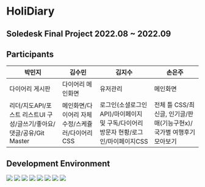 # HoliDiary
## Soledesk Final Project 2022.08 ~ 2022.09
## Participants
|박민지|김수민|김지수|손은주|
|---|---|---|---|
|다이어리 게시판|다이어리 메인화면|유저관리|메인화면|
|리더/지도API/포스트 리스트UI 구성/글쓰기/좋아요/댓글/공유/Git Master|메인화면/다이어리 자체수정/스케쥴러/다이어리CSS|로그인(소셜로그인API)/마이페이지 및 구독/다이어리 방문자 현황/로그인/마이페이지CSS|전체 틀 CSS/최신글, 인기글/판매(기능구현x)/국가별 여행후기 모아보기|


## Development Environment
<img src="https://img.shields.io/badge/Oralce-F80000?style=flat-square&logo=Oracle&logoColor=white"/> <img src="https://img.shields.io/badge/Eclipse IDE-2C2255?style=flat-square&logo=Eclipse IDE&logoColor=white"/> <img src="https://img.shields.io/badge/Apache Tomcat-F8DC75?style=flat-square&logo=Apache Tomcat&logoColor=black"/> <img src="https://img.shields.io/badge/HTML5-E34F26?style=flat-square&logo=HTML5&logoColor=black"/> <img src="https://img.shields.io/badge/CSS3-F43059?style=flat-square&logo=CSS3&logoColor=black"/> <img src="https://img.shields.io/badge/JavaScript-F7DF1E?style=flat-square&logo=JavaScript&logoColor=black"/> <img src="https://img.shields.io/badge/GitHub-181717?style=flat-square&logo=GitHub&logoColor=white"/> <img src="https://img.shields.io/badge/Sourcetree-0052CC?style=flat-square&logo=Sourcetree&logoColor=white"/>
